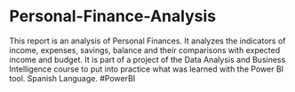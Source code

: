 # Personal-Finance-Analysis
This report is an analysis of Personal Finances. It analyzes the indicators of income, expenses, savings, balance and their comparisons with expected income and budget. It is part of a project of the Data Analysis and Business Intelligence course to put into practice what was learned with the Power BI tool. Spanish Language. #PowerBI
